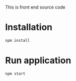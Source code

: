 This is front end source code

# Installation

```bash
npm install
```

# Run application

```bash
npm start
```
